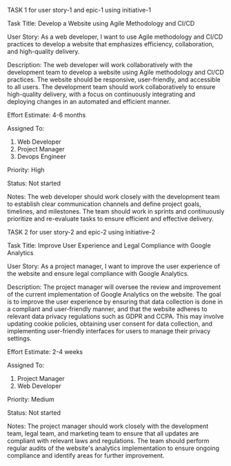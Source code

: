 TASK 1 for user story-1 and epic-1 using initiative-1

Task Title: Develop a Website using Agile Methodology and CI/CD

User Story: As a web developer, I want to use Agile methodology and CI/CD practices to develop a website that emphasizes efficiency, collaboration, and high-quality delivery.

Description: The web developer will work collaboratively with the development team to develop a website using Agile methodology and CI/CD practices. The website should be responsive, user-friendly, and accessible to all users. The development team should work collaboratively to ensure high-quality delivery, with a focus on continuously integrating and deploying changes in an automated and efficient manner.

Effort Estimate: 4-6 months

Assigned To: 
1. Web Developer
2. Project Manager
3. Devops Engineer

Priority: High

Status: Not started

Notes: The web developer should work closely with the development team to establish clear communication channels and define project goals, timelines, and milestones. The team should work in sprints and continuously prioritize and re-evaluate tasks to ensure efficient and effective delivery.

TASK 2 for user story-2 and epic-2 using initiative-2

Task Title: Improve User Experience and Legal Compliance with Google Analytics

User Story: As a project manager, I want to improve the user experience of the website and ensure legal compliance with Google Analytics.

Description: The project manager will oversee the review and improvement of the current implementation of Google Analytics on the website. The goal is to improve the user experience by ensuring that data collection is done in a compliant and user-friendly manner, and that the website adheres to relevant data privacy regulations such as GDPR and CCPA. This may involve updating cookie policies, obtaining user consent for data collection, and implementing user-friendly interfaces for users to manage their privacy settings.

Effort Estimate: 2-4 weeks

Assigned To: 
1. Project Manager
2. Web Developer

Priority: Medium

Status: Not started

Notes: The project manager should work closely with the development team, legal team, and marketing team to ensure that all updates are compliant with relevant laws and regulations. The team should perform regular audits of the website's analytics implementation to ensure ongoing compliance and identify areas for further improvement.